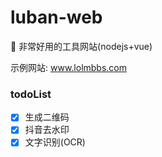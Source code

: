 # luban-web
:hammer: 非常好用的工具网站(nodejs+vue)

示例网站: www.lolmbbs.com

### todoList
- [x] 生成二维码
- [x] 抖音去水印
- [x] 文字识别(OCR)
